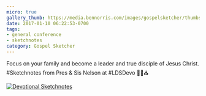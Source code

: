 ```yaml
---
micro: true
gallery_thumb: https://media.bennorris.com/images/gospelsketcher/thumbs/jan-17-youth-devotional.jpg
date: 2017-01-10 06:22:53-0700
tags:
- general conference
- sketchnotes
category: Gospel Sketcher
---
```


Focus on your family and become a leader and true disciple of Jesus Christ.
#Sketchnotes from Pres & Sis Nelson at #LDSDevo ✍🏼⛪️

[![Devotional Sketchnotes](https://media.bennorris.com/images/gospelsketcher/general/jan-17-youth-devotional.jpg)](https://media.bennorris.com/images/gospelsketcher/general/jan-17-youth-devotional.jpg)
